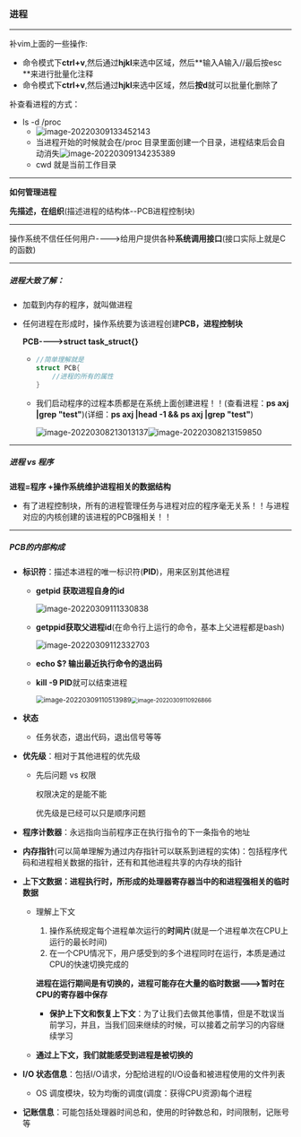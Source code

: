 ### 进程

---

补vim上面的一些操作:

* 命令模式下**ctrl+v**,然后通过**hjkl**来选中区域，然后**输入A输入//最后按esc **来进行批量化注释
* 命令模式下**ctrl+v**,然后通过**hjkl**来选中区域，然后**按d**就可以批量化删除了 

补查看进程的方式：

* ls -d /proc
  * ![image-20220309133452143](C:\Users\yangyr0206\AppData\Roaming\Typora\typora-user-images\image-20220309133452143.png)
  * 当进程开始的时候就会在/proc 目录里面创建一个目录，进程结束后会自动消失![image-20220309134235389](C:\Users\yangyr0206\AppData\Roaming\Typora\typora-user-images\image-20220309134235389.png)
  * cwd 就是当前工作目录

---

**如何管理进程**

**先描述，在组织**(描述进程的结构体--PCB进程控制块)

---

操作系统不信任任何用户---->给用户提供各种**系统调用接口**(接口实际上就是C的函数)

---

##### **进程大致了解：**

* 加载到内存的程序，就叫做进程

* 任何进程在形成时，操作系统要为该进程创建**PCB，进程控制块**

  **PCB---->struct task_struct{}**

  * ```c++
    //简单理解就是
    struct PCB{
        //进程的所有的属性
    }
    ```

  * 我们启动程序的过程本质都是在系统上面创建进程！！(查看进程：**ps axj |grep "test"**)(详细：**ps axj |head -1 && ps axj |grep "test"**)

    ![image-20220308213013137](C:\Users\yangyr0206\AppData\Roaming\Typora\typora-user-images\image-20220308213013137.png)![image-20220308213159850](C:\Users\yangyr0206\AppData\Roaming\Typora\typora-user-images\image-20220308213159850.png)

---

##### **进程  vs  程序**

**进程=程序 +操作系统维护进程相关的数据结构**

* 有了进程控制块，所有的进程管理任务与进程对应的程序毫无关系！！与进程对应的内核创建的该进程的PCB强相关！！

---

##### PCB的内部构成

* **标识符**：描述本进程的唯一标识符(**PID**)，用来区别其他进程

  * **getpid 获取进程自身的id**

    ![image-20220309111330838](C:\Users\yangyr0206\AppData\Roaming\Typora\typora-user-images\image-20220309111330838.png)

  * **getppid获取父进程id**(在命令行上运行的命令，基本上父进程都是bash)

    ![image-20220309112332703](C:\Users\yangyr0206\AppData\Roaming\Typora\typora-user-images\image-20220309112332703.png)

  * **echo $? **输出最近执行命令的**退出码**

  * **kill -9 PID**就可以结束进程

    <img src="C:\Users\yangyr0206\AppData\Roaming\Typora\typora-user-images\image-20220309110513989.png" alt="image-20220309110513989" style="zoom:85%;" /><img src="C:\Users\yangyr0206\AppData\Roaming\Typora\typora-user-images\image-20220309110926866.png" alt="image-20220309110926866" style="zoom:70%;" />

* **状态** 

  * 任务状态，退出代码，退出信号等等

* **优先级**：相对于其他进程的优先级

  * 先后问题 vs 权限

    权限决定的是能不能

    优先级是已经可以只是顺序问题

* **程序计数器**：永远指向当前程序正在执行指令的下一条指令的地址

* **内存指针**(可以简单理解为通过内存指针可以联系到进程的实体)：包括程序代码和进程相关数据的指针，还有和其他进程共享的内存块的指针

* **上下文数据：进程执行时，所形成的处理器寄存器当中的和进程强相关的临时数据**

  * 理解上下文

    1. 操作系统规定每个进程单次运行的**时间片**(就是一个进程单次在CPU上运行的最长时间)
    2. 在一个CPU情况下，用户感受到的多个进程同时在运行，本质是通过CPU的快速切换完成的

    **进程在运行期间是有切换的，进程可能存在大量的临时数据--->暂时在CPU的寄存器中保存**

    * **保护上下文和恢复上下文**：为了让我们去做其他事情，但是不耽误当前学习，并且，当我们回来继续的时候，可以接着之前学习的内容继续学习

  * **通过上下文，我们就能感受到进程是被切换的**

* **I/O 状态信息**：包括I/O请求，分配给进程的I/O设备和被进程使用的文件列表
  * OS 调度模块，较为均衡的调度(调度：获得CPU资源)每个进程
* **记账信息**：可能包括处理器时间总和，使用的时钟数总和，时间限制，记账号等
